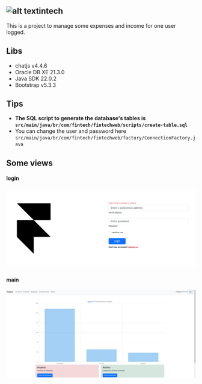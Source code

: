 ## ![alt text](/src/main/webapp/resources/assets/favicon.ico)intech
This is a project to manage some expenses and income for one user logged.

## Libs

- chatjs v4.4.6
- Oracle DB XE 21.3.0
- Java SDK 22.0.2
- Bootstrap v5.3.3

## Tips
- **The SQL script to generate the database's tables is `src/main/java/br/com/fintech/fintechweb/scripts/create-table.sql`**
- You can change the user and password here `src/main/java/br/com/fintech/fintechweb/factory/ConnectionFactory.java`
## Some views
#### login
![alt text](/prints/login.png)
 #### main
![alt text](/prints/main.png)
